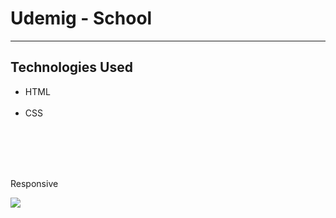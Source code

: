 <h1>Udemig - School </h1>

<hr>

<h2>Technologies Used</h2>

<p>

- HTML </br></br>
- CSS

</br></br>

  </br>
  </br> Responsive </p>

![](./udemigschool.gif)
